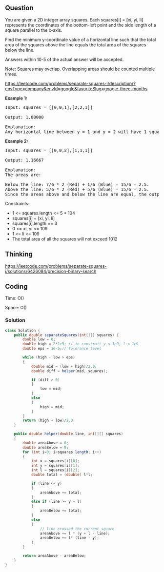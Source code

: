 ## Question
You are given a 2D integer array squares. Each squares[i] = [xi, yi, li] represents the coordinates of the bottom-left point and the side length of a square parallel to the x-axis.  
  
Find the minimum y-coordinate value of a horizontal line such that the total area of the squares above the line equals the total area of the squares below the line.  
  
Answers within 10-5 of the actual answer will be accepted.  
  
Note: Squares may overlap. Overlapping areas should be counted multiple times.  
  
https://leetcode.com/problems/separate-squares-i/description/?envType=company&envId=google&favoriteSlug=google-three-months

**Example 1:**
<pre>
Input: squares = [[0,0,1],[2,2,1]]

Output: 1.00000

Explanation:
Any horizontal line between y = 1 and y = 2 will have 1 square unit above it and 1 square unit below it. The lowest option is 1.
</pre>

**Example 2:**
<pre>
Input: squares = [[0,0,2],[1,1,1]]

Output: 1.16667

Explanation:
The areas are:

Below the line: 7/6 * 2 (Red) + 1/6 (Blue) = 15/6 = 2.5.
Above the line: 5/6 * 2 (Red) + 5/6 (Blue) = 15/6 = 2.5.
Since the areas above and below the line are equal, the output is 7/6 = 1.16667.
</pre>

Constraints:  
* 1 <= squares.length <= 5 * 104  
* squares[i] = [xi, yi, li]  
* squares[i].length == 3  
* 0 <= xi, yi <= 109  
* 1 <= li <= 109  
* The total area of all the squares will not exceed 1012

## Thinking
https://leetcode.com/problems/separate-squares-i/solutions/6426084/precision-binary-search

## Coding
Time: O()  

Space: O()

### Solution
```java
class Solution {
    public double separateSquares(int[][] squares) {
        double low = 0;
        double high = 2*1e9; // in constrait y < 1e9, l < 1e9
        double eps = 1e-5;// Tolerance level

        while (high - low > eps) 
        {
            double mid = (low + high)/2.0;
            double diff = helper(mid, squares);

            if (diff > 0)
            {
                low = mid;
            }
            else 
            {
                high = mid;
            }
        }
        return (high + low)/2.0;
    }

    public double helper(double line, int[][] squares)
    {
        double areaAbove = 0;
        double areaBelow = 0;
        for (int i=0; i<squares.length; i++)
        {
            int x = squares[i][0];
            int y = squares[i][1];
            int l = squares[i][2];
            double total = (double) l*l;

            if (line <= y)
            {
                areaAbove += total;
            }
            else if (line >= y + l)
            {
                areaBelow += total;
            }
            else
            {
                // line crossed the current square
                areaAbove += l * (y + l - line);
                areaBelow += l* (line - y);
            }
        }

        return areaAbove - areaBelow;
    }
}
```